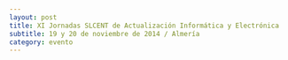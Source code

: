 ```yaml
---
layout: post
title: XI Jornadas SLCENT de Actualización Informática y Electrónica
subtitle: 19 y 20 de noviembre de 2014 / Almería
category: evento
---
```


